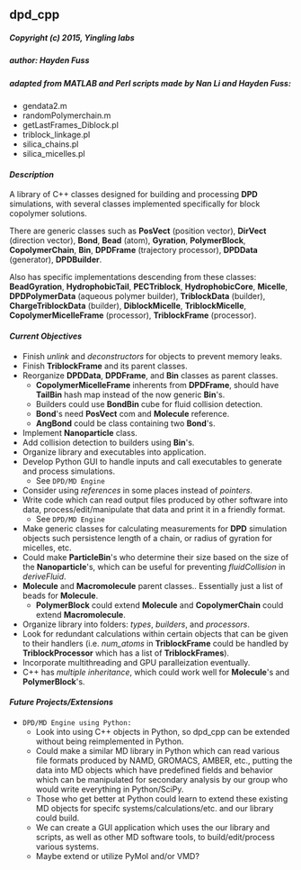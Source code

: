 ## dpd_cpp
##### _Copyright (c) 2015, Yingling labs_
##### author: _Hayden Fuss_
##### _adapted from MATLAB and Perl scripts made by Nan Li and Hayden Fuss:_
+ gendata2.m
+ randomPolymerchain.m
+ getLastFrames_Diblock.pl
+ triblock_linkage.pl
+ silica_chains.pl
+ silica_micelles.pl  

#### _Description_
A library of C++ classes designed for building and processing **DPD** simulations, with several classes implemented specifically for block copolymer solutions.

There are generic classes such as **PosVect** (position vector), **DirVect** (direction vector), **Bond**, **Bead** (atom), **Gyration**, **PolymerBlock**, **CopolymerChain**, **Bin**, **DPDFrame** (trajectory processor), **DPDData** (generator), **DPDBuilder**.

Also has specific implementations descending from these classes: **BeadGyration**, **HydrophobicTail**, **PECTriblock**, **HydrophobicCore**, **Micelle**, **DPDPolymerData** (aqueous polymer builder), **TriblockData** (builder), **ChargeTriblockData** (builder), **DiblockMicelle**, **TriblockMicelle**, **CopolymerMicelleFrame** (processor), **TriblockFrame** (processor).

#### _Current Objectives_
* Finish _unlink_ and _deconstructors_ for objects to prevent memory leaks.  
* Finish **TriblockFrame** and its parent classes.  
* Reorganize **DPDData**, **DPDFrame**, and **Bin** classes as parent classes.   
   + **CopolymerMicelleFrame** inherents from **DPDFrame**, should have **TailBin** hash map instead of the now generic **Bin**'s.  
   + Builders could use **BondBin** cube for fluid collision detection.  
   + **Bond**'s need **PosVect** com and **Molecule**  reference.  
   + **AngBond** could be class containing two **Bond**'s.   
* Implement **Nanoparticle** class.  
* Add collision detection to builders using **Bin**'s.  
* Organize library and executables into application.  
* Develop Python GUI to handle inputs and call executables to generate and process simulations.  
   + See `DPD/MD Engine`
* Consider using _references_ in some places instead of _pointers_.  
* Write code which can read output files produced by other software into data, process/edit/manipulate that data and print it in a friendly format.
   + See `DPD/MD Engine`
* Make generic classes for calculating measurements for **DPD** simulation objects such persistence length of a chain, or radius of gyration for micelles, etc.  
* Could make **ParticleBin**'s who determine their size based on the size of the **Nanoparticle**'s, which can be useful for preventing _fluidCollision_ in _deriveFluid_.  
* **Molecule** and **Macromolecule** parent classes.. Essentially just a list of beads for **Molecule**.  
   + **PolymerBlock** could extend **Molecule** and **CopolymerChain** could extend **Macromolecule**.
* Organize library into folders: _types_, _builders_, and _processors_.
* Look for redundant calculations within certain objects that can be given to their handlers (i.e. _num_atoms_ in **TriblockFrame** could be handled by **TriblockProcessor** which has a list of **TriblockFrames**).
* Incorporate multithreading and GPU paralleization eventually.
* C++ has _multiple inheritance_, which could work well for **Molecule**'s and **PolymerBlock**'s.
 

#### _Future Projects/Extensions_
* `DPD/MD Engine using Python:`
   + Look into using C++ objects in Python, so dpd_cpp can be extended without being reimplemented in Python.
   + Could make a similar MD library in Python which can read various file formats produced by NAMD, GROMACS, AMBER, etc., putting the data into MD objects which have predefined fields and behavior which can be manipulated for secondary analysis by our group who would write everything in Python/SciPy.   
   + Those who get better at Python could learn to extend these existing MD objects for specifc systems/calculations/etc. and our library could build.  
   + We can create a GUI application which uses the our library and scripts, as well as other MD software tools, to build/edit/process various systems.  
   + Maybe extend or utilize PyMol and/or VMD?
